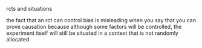 rcts and situations

the fact that an rct can control bias is misleading when you say that you can prove causation because although some factors will be controlled, the experiment itself will still be situated in a context that is not randomly allocated 